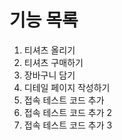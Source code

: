 # 기능 목록
1. 티셔츠 올리기
2. 티셔츠 구매하기
3. 장바구니 담기
4. 디테일 페이지 작성하기
5. 접속 테스트 코드 추가
6. 접속 테스트 코드 추가 2
7. 접속 테스트 코드 추가 3